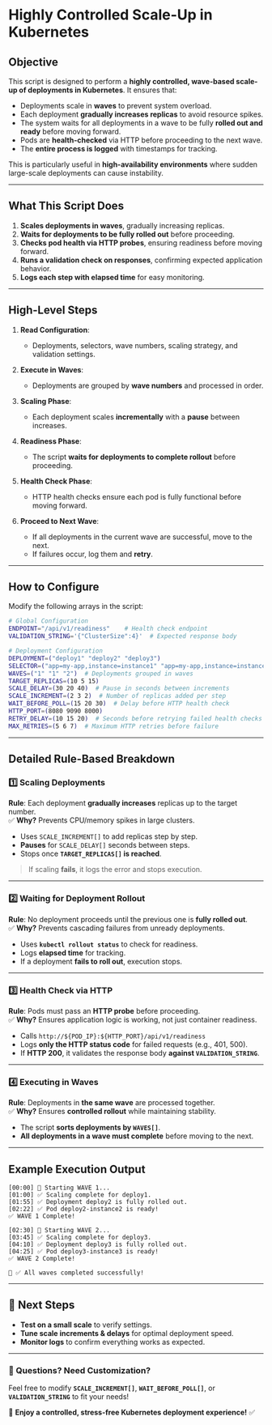 # **Highly Controlled Scale-Up in Kubernetes**

## **Objective**
This script is designed to perform a **highly controlled, wave-based scale-up of deployments in Kubernetes**. It ensures that:
- Deployments scale in **waves** to prevent system overload.
- Each deployment **gradually increases replicas** to avoid resource spikes.
- The system waits for all deployments in a wave to be fully **rolled out and ready** before moving forward.
- Pods are **health-checked** via HTTP before proceeding to the next wave.
- The **entire process is logged** with timestamps for tracking.

This is particularly useful in **high-availability environments** where sudden large-scale deployments can cause instability.

---

## **What This Script Does**
1. **Scales deployments in waves**, gradually increasing replicas.
2. **Waits for deployments to be fully rolled out** before proceeding.
3. **Checks pod health via HTTP probes**, ensuring readiness before moving forward.
4. **Runs a validation check on responses**, confirming expected application behavior.
5. **Logs each step with elapsed time** for easy monitoring.

---

## **High-Level Steps**
1. **Read Configuration**:
   - Deployments, selectors, wave numbers, scaling strategy, and validation settings.
   
2. **Execute in Waves**:
   - Deployments are grouped by **wave numbers** and processed in order.

3. **Scaling Phase**:
   - Each deployment scales **incrementally** with a **pause** between increases.

4. **Readiness Phase**:
   - The script **waits for deployments to complete rollout** before proceeding.

5. **Health Check Phase**:
   - HTTP health checks ensure each pod is fully functional before moving forward.

6. **Proceed to Next Wave**:
   - If all deployments in the current wave are successful, move to the next.
   - If failures occur, log them and **retry**.

---

## **How to Configure**
Modify the following arrays in the script:

```bash
# Global Configuration
ENDPOINT="/api/v1/readiness"    # Health check endpoint
VALIDATION_STRING='{"ClusterSize":4}'  # Expected response body

# Deployment Configuration
DEPLOYMENT=("deploy1" "deploy2" "deploy3")
SELECTOR=("app=my-app,instance=instance1" "app=my-app,instance=instance2" "app=my-app,instance=instance3")
WAVES=("1" "1" "2")  # Deployments grouped in waves
TARGET_REPLICAS=(10 5 15)
SCALE_DELAY=(30 20 40)  # Pause in seconds between increments
SCALE_INCREMENT=(2 3 2)  # Number of replicas added per step
WAIT_BEFORE_POLL=(15 20 30)  # Delay before HTTP health check
HTTP_PORT=(8080 9090 8000)
RETRY_DELAY=(10 15 20)  # Seconds before retrying failed health checks
MAX_RETRIES=(5 6 7)  # Maximum HTTP retries before failure
```

---

## **Detailed Rule-Based Breakdown**

### **1️⃣ Scaling Deployments**
**Rule**: Each deployment **gradually increases** replicas up to the target number.  
✅ **Why?** Prevents CPU/memory spikes in large clusters.  

- Uses `SCALE_INCREMENT[]` to add replicas step by step.  
- **Pauses** for `SCALE_DELAY[]` seconds between steps.  
- Stops once **`TARGET_REPLICAS[]` is reached**.  

> If scaling **fails**, it logs the error and stops execution.

---

### **2️⃣ Waiting for Deployment Rollout**
**Rule**: No deployment proceeds until the previous one is **fully rolled out**.  
✅ **Why?** Prevents cascading failures from unready deployments.  

- Uses **`kubectl rollout status`** to check for readiness.
- Logs **elapsed time** for tracking.
- If a deployment **fails to roll out**, execution stops.

---

### **3️⃣ Health Check via HTTP**
**Rule**: Pods must pass an **HTTP probe** before proceeding.  
✅ **Why?** Ensures application logic is working, not just container readiness.  

- Calls `http://${POD_IP}:${HTTP_PORT}/api/v1/readiness`
- Logs **only the HTTP status code** for failed requests (e.g., 401, 500).
- If **HTTP 200**, it validates the response body **against `VALIDATION_STRING`**.

---

### **4️⃣ Executing in Waves**
**Rule**: Deployments in **the same wave** are processed together.  
✅ **Why?** Ensures **controlled rollout** while maintaining stability.  

- The script **sorts deployments by `WAVES[]`**.
- **All deployments in a wave must complete** before moving to the next.

---

## **Example Execution Output**
```
[00:00] 🚀 Starting WAVE 1...
[01:00] ✅ Scaling complete for deploy1.
[01:55] ✅ Deployment deploy2 is fully rolled out.
[02:22] ✅ Pod deploy2-instance2 is ready!
✅ WAVE 1 Complete!

[02:30] 🚀 Starting WAVE 2...
[03:45] ✅ Scaling complete for deploy3.
[04:10] ✅ Deployment deploy3 is fully rolled out.
[04:25] ✅ Pod deploy3-instance3 is ready!
✅ WAVE 2 Complete!

🎉 ✅ All waves completed successfully!
```

---

## **🚀 Next Steps**
- **Test on a small scale** to verify settings.
- **Tune scale increments & delays** for optimal deployment speed.
- **Monitor logs** to confirm everything works as expected.

---

### **📌 Questions? Need Customization?**
Feel free to modify **`SCALE_INCREMENT[]`**, **`WAIT_BEFORE_POLL[]`**, or **`VALIDATION_STRING`** to fit your needs!

🚀 **Enjoy a controlled, stress-free Kubernetes deployment experience!** ✅
